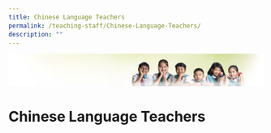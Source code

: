 ```yaml
---
title: Chinese Language Teachers
permalink: /teaching-staff/Chinese-Language-Teachers/
description: ""
---
```

![](/images/Banner.jpg)

Chinese Language Teachers
=========================